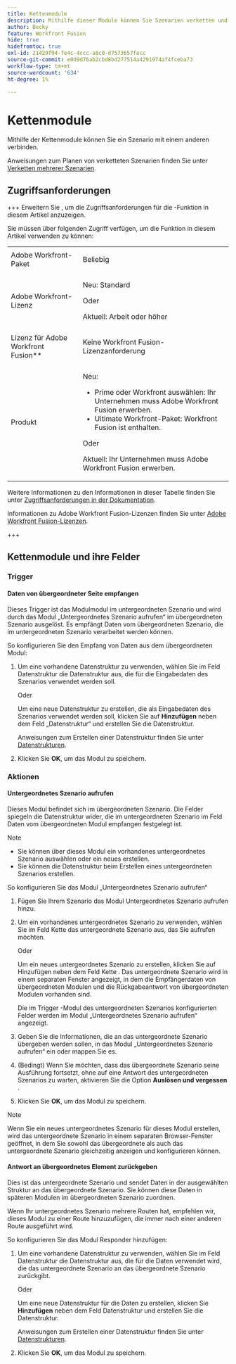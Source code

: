```yaml
---
title: Kettenmodule
description: Mithilfe dieser Module können Sie Szenarien verketten und einen Aufruf ausführen.
author: Becky
feature: Workfront Fusion
hide: true
hidefromtoc: true
exl-id: 21429f94-fe4c-4ccc-a8c0-d7573657fecc
source-git-commit: e0d9d76ab2cbd8bd277514a4291974af4fceba73
workflow-type: tm+mt
source-wordcount: '634'
ht-degree: 1%

---
```


# Kettenmodule

Mithilfe der Kettenmodule können Sie ein Szenario mit einem anderen verbinden.

<!--This article will be about the specific module configuration-->

Anweisungen zum Planen von verketteten Szenarien finden Sie unter [Verketten mehrerer Szenarien](/help/workfront-fusion/create-scenarios/plan-a-scenario/chain-scenarios.md).


## Zugriffsanforderungen

+++ Erweitern Sie , um die Zugriffsanforderungen für die -Funktion in diesem Artikel anzuzeigen.

Sie müssen über folgenden Zugriff verfügen, um die Funktion in diesem Artikel verwenden zu können:

<table style="table-layout:auto">
 <col> 
 <col> 
 <tbody> 
  <tr> 
   <td role="rowheader">Adobe Workfront-Paket</td> 
   <td> <p>Beliebig</p> </td> 
  </tr> 
  <tr data-mc-conditions=""> 
   <td role="rowheader">Adobe Workfront-Lizenz</td> 
   <td> <p>Neu: Standard</p><p>Oder</p><p>Aktuell: Arbeit oder höher</p> </td> 
  </tr> 
  <tr> 
   <td role="rowheader">Lizenz für Adobe Workfront Fusion**</td> 
   <td>
   <p>Keine Workfront Fusion-Lizenzanforderung</p>
   </td> 
  </tr> 
  <tr> 
   <td role="rowheader">Produkt</td> 
   <td>
   <p>Neu:</p> <ul><li>Prime oder Workfront auswählen: Ihr Unternehmen muss Adobe Workfront Fusion erwerben.</li><li>Ultimate Workfront-Paket: Workfront Fusion ist enthalten.</li></ul>
   <p>Oder</p>
   <p>Aktuell: Ihr Unternehmen muss Adobe Workfront Fusion erwerben.</p>
   </td> 
  </tr>
 </tbody> 
</table>

Weitere Informationen zu den Informationen in dieser Tabelle finden Sie unter [Zugriffsanforderungen in der Dokumentation](/help/workfront-fusion/references/licenses-and-roles/access-level-requirements-in-documentation.md).

Informationen zu Adobe Workfront Fusion-Lizenzen finden Sie unter [Adobe Workfront Fusion-Lizenzen](/help/workfront-fusion/set-up-and-manage-workfront-fusion/licensing-operations-overview/license-automation-vs-integration.md).

+++

## Kettenmodule und ihre Felder

### Trigger

#### Daten von übergeordneter Seite empfangen

Dieses Trigger ist das Modulmodul im untergeordneten Szenario und wird durch das Modul „Untergeordnetes Szenario aufrufen“ im übergeordneten Szenario ausgelöst. Es empfängt Daten vom übergeordneten Szenario, die im untergeordneten Szenario verarbeitet werden können.

So konfigurieren Sie den Empfang von Daten aus dem übergeordneten Modul:

1. Um eine vorhandene Datenstruktur zu verwenden, wählen Sie im Feld Datenstruktur die Datenstruktur aus, die für die Eingabedaten des Szenarios verwendet werden soll.

   Oder

   Um eine neue Datenstruktur zu erstellen, die als Eingabedaten des Szenarios verwendet werden soll, klicken Sie auf **Hinzufügen** neben dem Feld „Datenstruktur“ und erstellen Sie die Datenstruktur.

   Anweisungen zum Erstellen einer Datenstruktur finden Sie unter [Datenstrukturen](/help/workfront-fusion/references/mapping-panel/data-types/data-structures.md).

1. Klicken Sie **OK**, um das Modul zu speichern.

### Aktionen

#### Untergeordnetes Szenario aufrufen

Dieses Modul befindet sich im übergeordneten Szenario. Die Felder spiegeln die Datenstruktur wider, die im untergeordneten Szenario im Feld Daten vom übergeordneten Modul empfangen festgelegt ist.

>[!NOTE]
>
>* Sie können über dieses Modul ein vorhandenes untergeordnetes Szenario auswählen oder ein neues erstellen.
>* Sie können die Datenstruktur beim Erstellen eines untergeordneten Szenarios erstellen.

So konfigurieren Sie das Modul „Untergeordnetes Szenario aufrufen“

1. Fügen Sie Ihrem Szenario das Modul Untergeordnetes Szenario aufrufen hinzu.
1. Um ein vorhandenes untergeordnetes Szenario zu verwenden, wählen Sie im Feld Kette das untergeordnete Szenario aus, das Sie aufrufen möchten.

   Oder

   Um ein neues untergeordnetes Szenario zu erstellen, klicken Sie auf Hinzufügen neben dem Feld Kette . Das untergeordnete Szenario wird in einem separaten Fenster angezeigt, in dem die Empfängerdaten von übergeordneten Modulen und die Rückgabeantwort von übergeordneten Modulen vorhanden sind.

   Die im Trigger -Modul des untergeordneten Szenarios konfigurierten Felder werden im Modul „Untergeordnetes Szenario aufrufen“ angezeigt.

1. Geben Sie die Informationen, die an das untergeordnete Szenario übergeben werden sollen, in das Modul „Untergeordnetes Szenario aufrufen“ ein oder mappen Sie es.
1. (Bedingt) Wenn Sie möchten, dass das übergeordnete Szenario seine Ausführung fortsetzt, ohne auf eine Antwort des untergeordneten Szenarios zu warten, aktivieren Sie die Option **Auslösen und vergessen** .
1. Klicken Sie **OK**, um das Modul zu speichern.

>[!NOTE]
>
>Wenn Sie ein neues untergeordnetes Szenario für dieses Modul erstellen, wird das untergeordnete Szenario in einem separaten Browser-Fenster geöffnet, in dem Sie sowohl das übergeordnete als auch das untergeordnete Szenario gleichzeitig anzeigen und konfigurieren können.

#### Antwort an übergeordnetes Element zurückgeben

Dies ist das untergeordnete Szenario und sendet Daten in der ausgewählten Struktur an das übergeordnete Szenario. Sie können diese Daten in späteren Modulen im übergeordneten Szenario zuordnen.

Wenn Ihr untergeordnetes Szenario mehrere Routen hat, empfehlen wir, dieses Modul zu einer Route hinzuzufügen, die immer nach einer anderen Route ausgeführt wird.

So konfigurieren Sie das Modul Responder hinzufügen:

1. Um eine vorhandene Datenstruktur zu verwenden, wählen Sie im Feld Datenstruktur die Datenstruktur aus, die für die Daten verwendet wird, die das untergeordnete Szenario an das übergeordnete Szenario zurückgibt.

   Oder

   Um eine neue Datenstruktur für die Daten zu erstellen, klicken Sie **Hinzufügen** neben dem Feld Datenstruktur und erstellen Sie die Datenstruktur.

   Anweisungen zum Erstellen einer Datenstruktur finden Sie unter [Datenstrukturen](/help/workfront-fusion/references/mapping-panel/data-types/data-structures.md).

1. Klicken Sie **OK**, um das Modul zu speichern.
